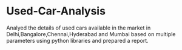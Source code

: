 # Used-Car-Analysis
Analyed the details of used cars available in the market in Delhi,Bangalore,Chennai,Hyderabad and Mumbai  based on multiple parameters using python libraries and prepared a report.
